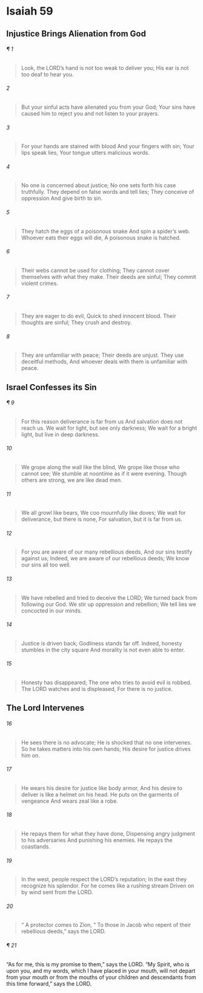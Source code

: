 # Isaiah 59
## Injustice Brings Alienation from God
###### ¶ 1
> Look, the LORD’s hand is not too weak to deliver you;
> His ear is not too deaf to hear you.
###### 2
> But your sinful acts have alienated you from your God;
> Your sins have caused him to reject you and not listen to your prayers.
###### 3
> For your hands are stained with blood
> And your fingers with sin;
> Your lips speak lies,
> Your tongue utters malicious words.
###### 4
> No one is concerned about justice;
> No one sets forth his case truthfully.
> They depend on false words and tell lies;
> They conceive of oppression
> And give birth to sin.
###### 5
> They hatch the eggs of a poisonous snake
> And spin a spider’s web.
> Whoever eats their eggs will die,
> A poisonous snake is hatched.
###### 6
> Their webs cannot be used for clothing;
> They cannot cover themselves with what they make.
> Their deeds are sinful;
> They commit violent crimes.
###### 7
> They are eager to do evil,
> Quick to shed innocent blood.
> Their thoughts are sinful;
> They crush and destroy.
###### 8
> They are unfamiliar with peace;
> Their deeds are unjust.
> They use deceitful methods,
> And whoever deals with them is unfamiliar with peace.
## Israel Confesses its Sin
###### ¶ 9
> For this reason deliverance is far from us
> And salvation does not reach us.
> We wait for light, but see only darkness;
> We wait for a bright light, but live in deep darkness.
###### 10
> We grope along the wall like the blind,
> We grope like those who cannot see;
> We stumble at noontime as if it were evening.
> Though others are strong, we are like dead men.
###### 11
> We all growl like bears,
> We coo mournfully like doves;
> We wait for deliverance, but there is none,
> For salvation, but it is far from us.
###### 12
> For you are aware of our many rebellious deeds,
> And our sins testify against us;
> Indeed, we are aware of our rebellious deeds;
> We know our sins all too well.
###### 13
> We have rebelled and tried to deceive the LORD;
> We turned back from following our God.
> We stir up oppression and rebellion;
> We tell lies we concocted in our minds.
###### 14
> Justice is driven back;
> Godliness stands far off.
> Indeed, honesty stumbles in the city square
> And morality is not even able to enter.
###### 15
> Honesty has disappeared;
> The one who tries to avoid evil is robbed.
> The LORD watches and is displeased,
> For there is no justice.
## The Lord Intervenes
###### 16
> He sees there is no advocate;
> He is shocked that no one intervenes.
> So he takes matters into his own hands;
> His desire for justice drives him on.
###### 17
> He wears his desire for justice like body armor,
> And his desire to deliver is like a helmet on his head.
> He puts on the garments of vengeance
> And wears zeal like a robe.
###### 18
> He repays them for what they have done,
> Dispensing angry judgment to his adversaries
> And punishing his enemies.
> He repays the coastlands.
###### 19
> In the west, people respect the LORD’s reputation;
> In the east they recognize his splendor.
> For he comes like a rushing stream
> Driven on by wind sent from the LORD.
###### 20
>  “ A protector comes to Zion,
>  “ To those in Jacob who repent of their rebellious deeds,” says the LORD.
###### ¶ 21
“As for me, this is my promise to them,” says the LORD. “My Spirit, who is upon you, and my words, which I have placed in your mouth, will not depart from your mouth or from the mouths of your children and descendants from this time forward,” says the LORD.
